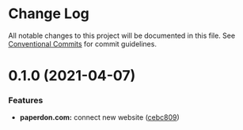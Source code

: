 # Change Log

All notable changes to this project will be documented in this file.
See [Conventional Commits](https://conventionalcommits.org) for commit guidelines.

# 0.1.0 (2021-04-07)


### Features

* **paperdon.com:** connect new website ([cebc809](https://github.com/dvakatsiienko/monorepo-experimental/commit/cebc809f876b93e2321e6c4ad1769fbb485c6c4e))
